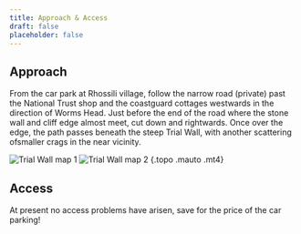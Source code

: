 ```yaml
---
title: Approach & Access
draft: false
placeholder: false
---
```



## Approach

From the car park at Rhossili village, follow the narrow road (private) past the National Trust shop and the coastguard cottages westwards in the direction of Worms Head. Just before the end of the road where the stone wall and cliff edge almost meet, cut down and rightwards. Once over the edge, the path passes beneath the steep Trial Wall, with another scattering ofsmaller crags in the near vicinity.

![Trial Wall map 1](/img/south-wales/the-gower/TRIALM1.gif) 
![Trial Wall map 2](/img/south-wales/the-gower/TRIALM2.gif)
{.topo .mauto .mt4}


## Access

At present no access problems have arisen, save for the price of the car parking!